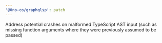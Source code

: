 ```yaml
---
'@0no-co/graphqlsp': patch
---
```


Address potential crashes on malformed TypeScript AST input (such as missing function arguments where they were previously assumed to be passed)
